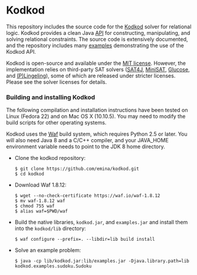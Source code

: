 Kodkod
=======

This repository includes the source code for the
[Kodkod](http://alloy.mit.edu/kodkod/index.html) solver for relational
logic.  Kodkod provides a clean Java [API](http://alloy.mit.edu/kodkod/release/doc/) for constructing,
manipulating, and solving relational constraints. The
source code is extensively documented, and the repository includes
many [examples](https://github.com/emina/kodkod/tree/master/examples/kodkod/examples) demonstrating the use of the Kodkod API.

Kodkod is open-source and available under the [MIT license](LICENSE). However, the implementation relies on third-party SAT solvers ([SAT4J](http://www.sat4j.org), [MiniSAT](http://minisat.se), [Glucose](http://www.labri.fr/perso/lsimon/glucose/), and [(P)Lingeling](http://fmv.jku.at/lingeling/)), some of which are released under stricter licenses. Please see the solver licenses for details.  

### Building and installing Kodkod

The following compilation and installation instructions have been
tested on Linux (Fedora 22) and on Mac OS X (10.10.5). You may
need to modify the build scripts for other operating systems.

Kodkod uses the [Waf](https://github.com/waf-project/waf) build
system, which requires Python 2.5 or later. You will also need Java 8
and a C/C++ compiler, and your JAVA_HOME environment variable needs to
point to the JDK 8 home directory.

* Clone the kodkod repository:

  `$ git clone https://github.com/emina/kodkod.git`  
  `$ cd kodkod`  

* Download Waf 1.8.12:

  `$ wget --no-check-certificate https://waf.io/waf-1.8.12`  
  `$ mv waf-1.8.12 waf`  
  `$ chmod 755 waf`  
  `$ alias waf=$PWD/waf`

* Build the native libraries, `kodkod.jar`, and `examples.jar` and install them into
  the `kodkod/lib` directory:

  `$ waf configure --prefix=. --libdir=lib build install`  

	
* Solve an example problem:

  `$ java -cp lib/kodkod.jar:lib/examples.jar -Djava.library.path=lib kodkod.examples.sudoku.Sudoku`
 






